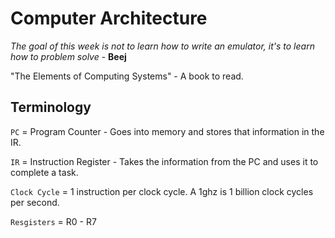 # Computer Architecture

_The goal of this week is not to learn how to write an emulator, it's to learn how to problem solve_ - **Beej**

"The Elements of Computing Systems" - A book to read.

## Terminology

`PC` = Program Counter - Goes into memory and stores that information in the IR.

`IR` = Instruction Register - Takes the information from the PC and uses it to complete a task.

`Clock Cycle` = 1 instruction per clock cycle. A 1ghz is 1 billion clock cycles per second.

`Resgisters` = R0 - R7
